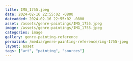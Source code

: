 ```yaml
---
title: IMG_1755.jpeg
date: 2024-02-16 22:55:02 -0800
dateadded: 2024-02-16 22:55:02 -0800
asset: /assets/genre-paintings/IMG_1755.jpeg
image: /assets/genre-paintings/IMG_1755.jpeg
categories: image
gallery: genre-painting-reference
permalink: /media/genre-painting-reference/img-1755-jpeg
layout: asset
tags: ["art", "painting", "sources"]
--- 
```

